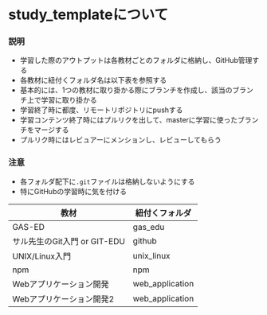 # study_templateについて

### 説明
- 学習した際のアウトプットは各教材ごとのフォルダに格納し、GitHub管理する
- 各教材に紐付くフォルダ名は以下表を参照する
- 基本的には、1つの教材に取り掛かる際にブランチを作成し、該当のブランチ上で学習に取り掛かる
- 学習終了時に都度、リモートリポジトリにpushする
- 学習コンテンツ終了時にはプルリクを出して、masterに学習に使ったブランチをマージする
- プルリク時にはレビュアーにメンションし、レビューしてもらう

### 注意
- 各フォルダ配下に`.git`ファイルは格納しないようにする
- 特にGitHubの学習時に気を付ける

|  教材  |  紐付くフォルダ  |
| ---- | ---- |
|  GAS-ED  |  gas_edu  |
|  サル先生のGit入門 or GIT-EDU  |  github  |
|  UNIX/Linux入門  |  unix_linux  |
|  npm  |  npm  |
|  Webアプリケーション開発  |  web_application  |
|  Webアプリケーション開発2  |  web_application  |
